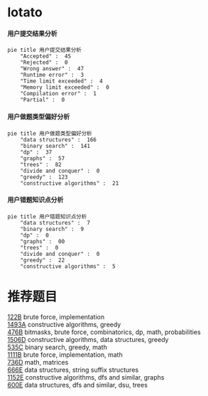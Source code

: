 # lotato

<!-- tabs:start -->



#### **用户提交结果分析**

```mermaid
pie title 用户提交结果分析
    "Accepted" :  45
    "Rejected" :  0
    "Wrong answer" :  47
    "Runtime error" :  3
    "Time limit exceeded" :  4
    "Memory limit exceeded" :  0
    "Compilation error" :  1
    "Partial" :  0
```

#### **用户做题类型偏好分析**

```mermaid
pie title 用户做题类型偏好分析
    "data structures" :  166
    "binary search" :  141
    "dp" :  37
    "graphs" :  57
    "trees" :  82
    "divide and conquer" :  0
    "greedy" :  123
    "constructive algorithms" :  21
```
#### **用户错题知识点分析**

```mermaid
pie title 用户错题知识点分析
    "data structures" :  7
    "binary search" :  9
    "dp" :  0
    "graphs" :  00
    "trees" :  0
    "divide and conquer" :  0
    "greedy" :  22
    "constructive algorithms" :  5
```



<!-- tabs:end -->
# 推荐题目
[122B](https://codeforces.com/contest/122/problem/B)		brute force,
                        implementation		  
[1493A](https://codeforces.com/contest/1493/problem/A)		constructive algorithms,
                        greedy		  
[476B](https://codeforces.com/contest/476/problem/B)		bitmasks,
                        brute force,
                        combinatorics,
                        dp,
                        math,
                        probabilities		  
[1506D](https://codeforces.com/contest/1506/problem/D)		constructive algorithms,
                        data structures,
                        greedy		  
[535C](https://codeforces.com/contest/535/problem/C)		binary search,
                        greedy,
                        math		  
[1111B](https://codeforces.com/contest/1111/problem/B)		brute force,
                        implementation,
                        math		  
[736D](https://codeforces.com/contest/736/problem/D)		math,
                        matrices		  
[666E](https://codeforces.com/contest/666/problem/E)		data structures,
                        string suffix structures		  
[1152E](https://codeforces.com/contest/1152/problem/E)		constructive algorithms,
                        dfs and similar,
                        graphs		  
[600E](https://codeforces.com/contest/600/problem/E)		data structures,
                        dfs and similar,
                        dsu,
                        trees		  
